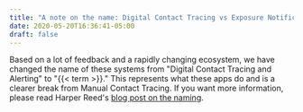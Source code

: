 ```yaml
---
title: "A note on the name: Digital Contact Tracing vs Exposure Notification"
date: 2020-05-20T16:36:41-05:00
draft: false
---
```


Based on a lot of feedback and a rapidly changing ecosystem, we have changed the name of these systems from "Digital Contact Tracing and Alerting" to "{{< term >}}." This  represents what these apps do and is a clearer break from Manual Contact Tracing. If you want more information, please read Harper Reed's [blog post on the naming](https://harper.blog/2020/04/22/digital-contact-tracing-and-alerting-vs-exposure-alerting/). 